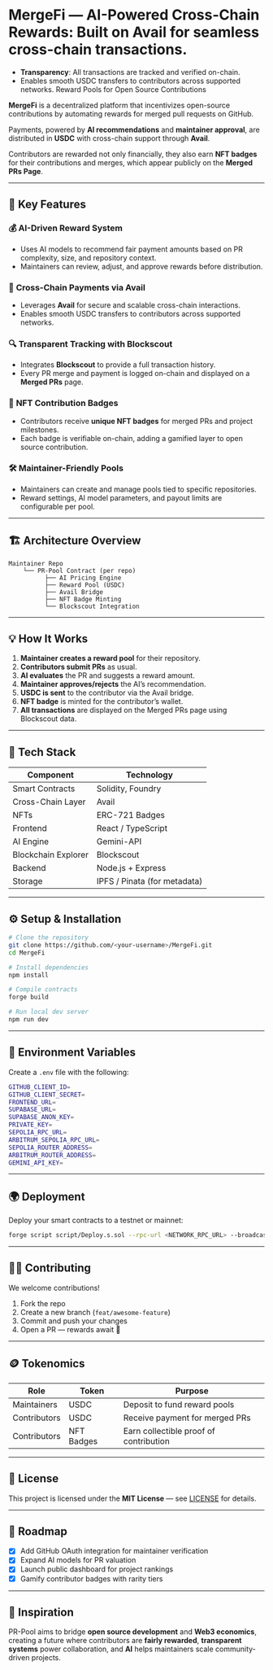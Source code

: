 

# MergeFi — AI-Powered **Cross-Chain Rewards**: Built on **Avail** for seamless cross-chain transactions.
* **Transparency**: All transactions are tracked and verified on-chain.
* Enables smooth USDC transfers to contributors across supported networks. Reward Pools for Open Source Contributions

**MergeFi** is a decentralized platform that incentivizes open-source contributions by automating rewards for merged pull requests on GitHub. 

Payments, powered by **AI recommendations** and **maintainer approval**, are distributed in **USDC** with cross-chain support through **Avail**.

Contributors are rewarded not only financially, they also earn **NFT badges** for their contributions and merges, which appear publicly on the **Merged PRs Page**.

---

## 🚀 Key Features

### 💰 **AI-Driven Reward System**

* Uses AI models to recommend fair payment amounts based on PR complexity, size, and repository context.
* Maintainers can review, adjust, and approve rewards before distribution.

### 🧩 **Cross-Chain Payments via Avail**

* Leverages **Avail** for secure and scalable cross-chain interactions.
* Enables smooth USDC transfers to contributors across supported networks.

### 🔍 **Transparent Tracking with Blockscout**

* Integrates **Blockscout** to provide a full transaction history.
* Every PR merge and payment is logged on-chain and displayed on a **Merged PRs** page.

### 🏅 **NFT Contribution Badges**

* Contributors receive **unique NFT badges** for merged PRs and project milestones.
* Each badge is verifiable on-chain, adding a gamified layer to open source contribution.

### 🛠️ **Maintainer-Friendly Pools**

* Maintainers can create and manage pools tied to specific repositories.
* Reward settings, AI model parameters, and payout limits are configurable per pool.

---

## 🏗️ Architecture Overview

```text
Maintainer Repo
    └── PR-Pool Contract (per repo)
          ├── AI Pricing Engine
          ├── Reward Pool (USDC)
          ├── Avail Bridge
          ├── NFT Badge Minting
          └── Blockscout Integration
```

---

## 💡 How It Works

1. **Maintainer creates a reward pool** for their repository.
2. **Contributors submit PRs** as usual.
3. **AI evaluates** the PR and suggests a reward amount.
4. **Maintainer approves/rejects** the AI’s recommendation.
5. **USDC is sent** to the contributor via the Avail bridge.
6. **NFT badge** is minted for the contributor’s wallet.
7. **All transactions** are displayed on the Merged PRs page using Blockscout data.

---

## 🧱 Tech Stack

| Component           | Technology                     |
| ------------------- | ------------------------------ |
| Smart Contracts     | Solidity, Foundry              |
| Cross-Chain Layer   | Avail                          |
| NFTs                | ERC-721 Badges                 |
| Frontend            | React / TypeScript             |
| AI Engine           | Gemini-API                     |
| Blockchain Explorer | Blockscout                     |
| Backend             | Node.js + Express              |
| Storage             | IPFS / Pinata (for metadata)   |

---

## ⚙️ Setup & Installation

```bash
# Clone the repository
git clone https://github.com/<your-username>/MergeFi.git
cd MergeFi

# Install dependencies
npm install

# Compile contracts
forge build

# Run local dev server
npm run dev
```

---

## 🔗 Environment Variables

Create a `.env` file with the following:

```bash
GITHUB_CLIENT_ID=
GITHUB_CLIENT_SECRET=
FRONTEND_URL=
SUPABASE_URL=
SUPABASE_ANON_KEY=
PRIVATE_KEY=
SEPOLIA_RPC_URL=
ARBITRUM_SEPOLIA_RPC_URL=
SEPOLIA_ROUTER_ADDRESS=
ARBITRUM_ROUTER_ADDRESS=
GEMINI_API_KEY=
```

---

## 🌍 Deployment

Deploy your smart contracts to a testnet or mainnet:

```bash
forge script script/Deploy.s.sol --rpc-url <NETWORK_RPC_URL> --broadcast
```

---

## 🧑‍💻 Contributing

We welcome contributions!

1. Fork the repo
2. Create a new branch (`feat/awesome-feature`)
3. Commit and push your changes
4. Open a PR — rewards await 🎉

---

## 🪙 Tokenomics

| Role         | Token      | Purpose                                |
| ------------ | ---------- | -------------------------------------- |
| Maintainers  | USDC       | Deposit to fund reward pools           |
| Contributors | USDC       | Receive payment for merged PRs         |
| Contributors | NFT Badges | Earn collectible proof of contribution |

---

## 🧾 License

This project is licensed under the **MIT License** — see [LICENSE](LICENSE) for details.

---

## 🌟 Roadmap

* [x] Add GitHub OAuth integration for maintainer verification
* [x] Expand AI models for PR valuation
* [x] Launch public dashboard for project rankings
* [x] Gamify contributor badges with rarity tiers

---

## 🧠 Inspiration

PR-Pool aims to bridge **open source development** and **Web3 economics**, creating a future where contributors are **fairly rewarded**, **transparent systems** power collaboration, and **AI** helps maintainers scale community-driven projects.

